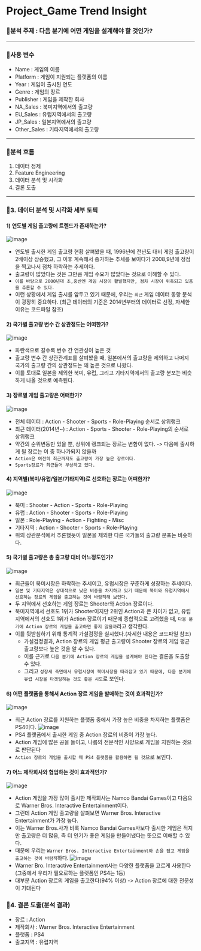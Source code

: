 # Project_Game Trend Insight

### 📍분석 주제 : 다음 분기에 어떤 게임을 설계해야 할 것인가?
---
### 📍사용 변수
* Name : 게임의 이름
* Platform : 게임이 지원되는 플랫폼의 이름
* Year : 게임이 출시된 연도
* Genre : 게임의 장르
* Publisher : 게임을 제작한 회사
* NA_Sales : 북미지역에서의 출고량
* EU_Sales : 유럽지역에서의 출고량
* JP_Sales : 일본지역에서의 출고량
* Other_Sales : 기타지역에서의 출고량
---
### 📍분석 흐름
1. 데이터 정제
2. Feature Engineering
3. 데이터 분석 및 시각화
4. 결론 도출
---
### 📍3. 데이터 분석 및 시각화 세부 토픽
#### 1) 연도별 게임 출고량에 트렌드가 존재하는가?
![image](https://user-images.githubusercontent.com/109488657/193433829-7b5e8c26-a929-4b24-a4a0-0a91abe7d880.png)

* 연도별 출시한 게임 출고량 현황 살펴봤을 때, 1996년에 전년도 대비 게임 출고량이 2배이상 상승했고, 그 이후 계속해서 증가하는 추세를 보이다가 2008,9년에 정점을 찍고나서 점차 하락하는 추세이다.
* 출고량이 많았다는 것은 그만큼 게임 수요가 많았다는 것으로 이해할 수 있다.
* `이를 바탕으로 2000년대 초,중반엔 게임 시장이 활발했지만, 점차 시장이 위축되고 있음을 추론할 수 있다.`
* 이런 상황에서 게임 출시를 앞두고 있기 때문에, 우리는 `최근` 게임 데이터 동향 분석이 굉장히 중요하다. (최근 데이터의 기준은 2014년부터의 데이터로 선정, 자세한 이유는 코드파일 참조)

#### 2) 국가별 출고량 변수 간 상관정도는 어떠한가?
![image](https://user-images.githubusercontent.com/109488657/193433860-8392afa2-7afd-4d2e-b5e2-34130e051fd5.png)
* 파란색으로 갈수록 변수 간 연관성이 높은 것
* 출고량 변수 간 상관관계표를 살펴봤을 때, 일본에서의 출고량을 제외하고 나머지 국가의 출고량 간의 상관정도는 꽤 높은 것으로 나왔다.
* 이를 토대로 일본을 제외한 북미, 유럽, 그리고 기타지역에서의 출고량 분포는 비슷하게 나올 것으로 예측된다.

#### 3) 장르별 게임 출고량은 어떠한가?
![image](https://user-images.githubusercontent.com/109488657/193433874-dcfa89de-daa3-4da8-ad17-d303d9261338.png)
* 전체 데이터 : Action - Shooter - Sports - Role-Playing 순서로 상위랭크
* 최근 데이터(2014년~) : Action - Sports - Shooter - Role-Playing의 순서로 상위랭크
* 약간의 순위변동만 있을 뿐, 상위에 랭크되는 장르는 변함이 없다. -> 다음에 출시하게 될 장르는 이 중 하나가되지 않을까
* `Action은 여전히 최근까지도 출고량이 가장 높은 장르이다.`
* `Sports장르가 최근들어 부상하고 있다.`

#### 4) 지역별(북미/유럽/일본/기타지역)로 선호하는 장르는 어떠한가?
![image](https://user-images.githubusercontent.com/109488657/193433898-3ea65cad-41a4-4b50-87f4-20f01fbeb3f0.png)
* 북미 : Shooter - Action - Sports - Role-Playing
* 유럽 : Action - Shooter - Sports - Role-Playing
* 일본 : Role-Playing - Action - Fighting - Misc
* 기타지역 : Action - Shooter - Sports - Role-Playing
* 위의 상관분석에서 추론했듯이 일본을 제외한 다른 국가들의 출고량 분포는 비슷하다.

#### 5) 국가별 출고량은 총 출고량 대비 어느정도인가?
![image](https://user-images.githubusercontent.com/109488657/193433918-92c666ae-b39d-408d-8382-2c44a4973717.png)
* 최근들어 북미시장은 하락하는 추세이고, 유럽시장은 꾸준하게 성장하는 추세이다.
* `일본 및 기타지역은 상대적으로 낮은 비중을 차지하고 있기 때문에 북미와 유럽지역에서 선호하는 장르의 게임을 출고하는 것이 바람직해 보인다.`
* 두 지역에서 선호하는 게임 장르는 Shooter와 Action 장르이다.
* 북미지역에서 선호도 1위가 Shooter이지만 2위인 Action과 큰 차이가 없고, 유럽지역에서의 선호도 1위가 Action 장르이기 때문에 종합적으로 고려했을 때, `다음 분기에 Action 장르의 게임을 출고하면 좋지 않을까`라고 생각한다.
* 이를 뒷받침하기 위해 통계적 가설검정을 실시했다.(자세한 내용은 코드파일 참조)
  * 가설검정결과, Action 장르의 게임 평균 출고량이 Shooter 장르의 게임 평균 출고량보다 높은 것을 알 수 있다.
  * 이를 근거로 `다음 분기에 Action 장르의 게임을 설계해야 한다`는 결론을 도출할 수 있다.
  * 그리고 `성장세 측면에서 유럽시장이 북미시장을 따라잡고 있기 때문에, 다음 분기에 유럽 시장을 타겟팅하는 것도 좋은 시도`로 보인다.
  
#### 6) 어떤 플랫폼을 통해서 Action 장르 게임을 발매하는 것이 효과적인가?
![image](https://user-images.githubusercontent.com/109488657/193433973-4b78b8f7-c9e0-435b-bf94-4eae17994958.png)
* 최근 Action 장르를 지원하는 플랫폼 중에서 가장 높은 비중을 차지하는 플랫폼은 PS4이다.
![image](https://user-images.githubusercontent.com/109488657/193433979-a776da03-d587-4325-95b4-c76d844436c2.png)
* PS4 플랫폼에서 출시한 게임 중 Action 장르의 비중이 가장 높다.
* Action 게임에 많은 공을 들이고, 나름의 전문적인 사양으로 게임을 지원하는 것으로 판단된다
* `Action 장르의 게임을 출시할 때 PS4 플랫폼을 활용하면 될 것`으로 보인다.

#### 7) 어느 제작회사와 협업하는 것이 효과적인가?
![image](https://user-images.githubusercontent.com/109488657/193434009-99eb97c2-ebe2-4294-b7a0-9da996b69804.png)
* Action 게임을 가장 많이 출시한 제작회사는 Namco Bandai Games이고 다음으로 Warner Bros. Interactive Entertainment이다.
* 그런데 Action 게임 출고량을 살펴보면 Warner Bros. Interactive Entertainment가 가장 높다.
* 이는 Warner Bros.사가 비록 Namco Bandai Games사보다 출시한 게임은 적지만 출고량은 더 많음, 즉 더 인기가 좋은 게임을 만들어냈다는 뜻으로 이해할 수 있다.
* 때문에 우리는 `Warner Bros. Interactive Entertainment와 손을 잡고 게임을 출고하는 것이 바람직`하다.
![image](https://user-images.githubusercontent.com/109488657/193434021-3e3bf97c-15b6-4005-a7fb-6b0e1aa5f643.png)
* Warner Bro. Interactive Entertainment사는 다양한 플랫폼을 고르게 사용한다(그중에서 우리가 필요로하는 플랫폼인 PS4는 1등)
* 대부분 Action 장르의 게임을 출고한다(94% 이상) -> Action 장르에 대한 전문성이 기대된다

### 📍4. 결론 도출(분석 결과)
* 장르 : Action
* 제작회사 : Warner Bros. Interactive Entertainment
* 플랫폼 : PS4
* 출고지역 : 유럽지역

